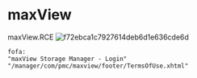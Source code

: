 # maxView
maxView.RCE
![f72ebca1c7927614deb6d1e636cde6d](https://github.com/user-attachments/assets/54b3f37a-76dc-4b67-a023-7ee7891215de)
```
fofa:
"maxView Storage Manager - Login"
"/manager/com/pmc/maxview/footer/TermsOfUse.xhtml"
```
